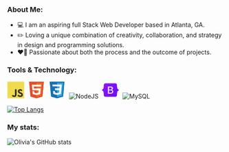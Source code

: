 ### About Me:
- 💻 I am an aspiring full Stack Web Developer based in Atlanta, GA.
- ✏️ Loving a unique combination of creativity, collaboration, and strategy in design and programming solutions.
- ❤️‍🔥 Passionate about both the process and the outcome of projects.

### Tools & Technology:
<div>
<img src="https://github.com/devicons/devicon/blob/master/icons/javascript/javascript-original.svg" title="JavaScript" alt="JavaScript" width="40" height="40"/>&nbsp;
<img src="https://github.com/devicons/devicon/blob/master/icons/html5/html5-original.svg" title="HTML5" alt="HTML" width="40" height="40"/>&nbsp;
<img src="https://github.com/devicons/devicon/blob/master/icons/css3/css3-original.svg"  title="CSS3" alt="CSS" width="40" height="40"/>&nbsp;
<img src="https://cdn.jsdelivr.net/gh/devicons/devicon/icons/nodejs/nodejs-original.svg" title="NodeJS" alt="NodeJS" width="40" height="40"/>&nbsp;
<img src="https://github.com/devicons/devicon/blob/master/icons/bootstrap/bootstrap-original.svg" title="Bootstrap" alt="Bootstrap" width="40" height="40"/>&nbsp; 
<img src="https://cdn.jsdelivr.net/gh/devicons/devicon/icons/mysql/mysql-original.svg" title="MySQL"  alt="MySQL" width="40" height="40"/>&nbsp;&nbsp;

[![Top Langs](https://github-readme-stats.vercel.app/api/top-langs/?username=oliviasylee&layout=compact)](https://github.com/oliviasylee/github-readme-stats)
</div>

### My stats: </br>
![Olivia's GitHub stats](https://github-readme-stats.vercel.app/api?username=oliviasylee&theme=solarized-light&show_icons=true)
